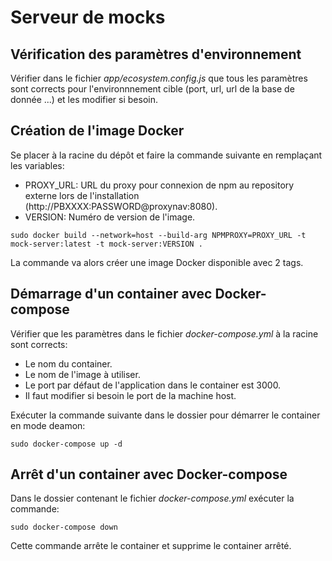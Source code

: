 # Serveur de mocks

## Vérification des paramètres d'environnement

Vérifier dans le fichier *app/ecosystem.config.js* que tous les paramètres sont corrects pour l'environnnement cible (port, url, url de la base de donnée ...) et les modifier si besoin.

## Création de l'image Docker

Se placer à la racine du dépôt et faire la commande suivante en remplaçant les variables:
* PROXY_URL: URL du proxy pour connexion de npm au repository externe lors de l'installation (http://PBXXXX:PASSWORD@proxynav:8080).
* VERSION: Numéro de version de l'image.
~~~~
sudo docker build --network=host --build-arg NPMPROXY=PROXY_URL -t mock-server:latest -t mock-server:VERSION .
~~~~
La commande va alors créer une image Docker disponible avec 2 tags.

## Démarrage d'un container avec Docker-compose

Vérifier que les paramètres dans le fichier *docker-compose.yml* à la racine sont corrects:
* Le nom du container.
* Le nom de l'image à utiliser.
* Le port par défaut de l'application dans le container est 3000.
* Il faut modifier si besoin le port de la machine host.

Exécuter la commande suivante dans le dossier pour démarrer le container en mode deamon:
~~~~
sudo docker-compose up -d
~~~~

## Arrêt d'un container avec Docker-compose

Dans le dossier contenant le fichier *docker-compose.yml* exécuter la commande:
~~~~
sudo docker-compose down
~~~~

Cette commande arrête le container et supprime le container arrêté.